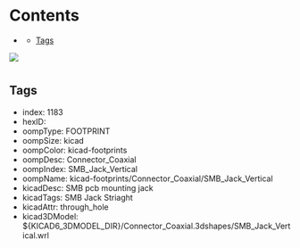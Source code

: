 



Contents
========

* [](#)
	* [Tags](#tags)
  
![][im]
# 

## Tags

- index: 1183
- hexID: 
- oompType: FOOTPRINT
- oompSize: kicad
- oompColor: kicad-footprints
- oompDesc: Connector_Coaxial
- oompIndex: SMB_Jack_Vertical
- oompName: kicad-footprints/Connector_Coaxial/SMB_Jack_Vertical
- kicadDesc: SMB pcb mounting jack
- kicadTags: SMB Jack  Striaght
- kicadAttr: through_hole
- kicad3DModel: ${KICAD6_3DMODEL_DIR}/Connector_Coaxial.3dshapes/SMB_Jack_Vertical.wrl



[im]: image.png
